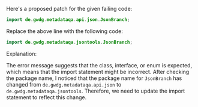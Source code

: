 Here's a proposed patch for the given failing code:

```java
import de.gwdg.metadataqa.api.json.JsonBranch;
```

Replace the above line with the following code:

```java
import de.gwdg.metadataqa.jsontools.JsonBranch;
```

Explanation:

The error message suggests that the class, interface, or enum is expected, which means that the import statement might be incorrect. After checking the package name, I noticed that the package name for `JsonBranch` has changed from `de.gwdg.metadataqa.api.json` to `de.gwdg.metadataqa.jsontools`. Therefore, we need to update the import statement to reflect this change.